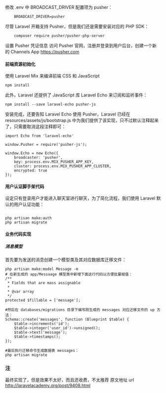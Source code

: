 



修改 .env 中 BROADCAST_DRIVER 配置项为 pusher：

```
	BROADCAST_DRIVER=pusher
```

尽管 Laravel 开箱支持 Pusher，但是我们还是需要安装对应的 PHP SDK：

```
	composer require pusher/pusher-php-server
```

设置 Pusher 凭证信息
访问 Pusher 官网，注册并登录到用户后台，创建一个新的 Channels App https://pusher.com


#### 前端资源初始化
使用 Laravel Mix 来编译前端 CSS 和 JavaScript
```
npm install
```
此外，Laravel 还提供了 JavaScript 库 Laravel Echo 来订阅和监听事件：

```
npm install --save laravel-echo pusher-js
```


安装完成，还要告知 Laravel Echo 使用 Pusher，Laravel 已经在 resources/assets/js/bootstrap.js 中为我们提供了该实现，只不过默认注释起来了，只需要取消这段注释即可：

```
import Echo from 'laravel-echo'

window.Pusher = require('pusher-js');

window.Echo = new Echo({
    broadcaster: 'pusher',
    key: process.env.MIX_PUSHER_APP_KEY,
    cluster: process.env.MIX_PUSHER_APP_CLUSTER,
    encrypted: true
});
```

#### 用户认证脚手架代码

设定只有登录用户才能进入聊天室进行聊天，为了简化流程，我们使用 Laravel 默认的用户认证功能：
```

php artisan make:auth
php artisan migrate

```


#### 业务代码实现

##### 消息模型
首先要为发送的消息创建一个模型类及其对应数据库迁移文件：
```
php artisan make:model Message -m
# 在新生成的 app/Messaage 模型类中新增下面这行代码以方便批量赋值：
/**
 * Fields that are mass assignable
 *
 * @var array
 */
protected $fillable = ['message'];

#然后在 databases/migrations 目录下编写刚生成的 messages 对应迁移文件的 up 方法：
Schema::create('messages', function (Blueprint $table) {
    $table->increments('id');
    $table->integer('user_id')->unsigned();
    $table->text('message');
    $table->timestamps();
});

#最后执行迁移命令生成数据表 messages：
php artisan migrate

```




### 注
最终实现了，但是效果不太好，而且还收费，不太推荐
原文地址 url http://laravelacademy.org/post/9408.html


























